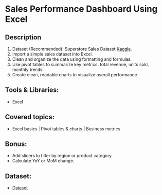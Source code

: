 # Sales Performance Dashboard Using Excel

## Description
1. Dataset (Recommended): Superstore Sales Dataset [Kaggle](https://www.kaggle.com/).
2. Import a simple sales dataset into Excel.
3. Clean and organize the data using formatting and formulas.
4. Use pivot tables to summarize key metrics: total revenue, units sold, monthly trends.
5. Create clean, readable charts to visualize overall performance.

## Tools & Libraries:
- Excel

## Covered topics:
- Excel basics | Pivot tables & charts | Business metrics

## Bonus:
- Add slicers to filter by region or product category.
- Calculate YoY or MoM change.

## Dataset:
- [Dataset](https://www.kaggle.com/datasets/rohitsahoo/sales-forecasting)

